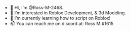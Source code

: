 - 👋 Hi, I’m @Ross-M-2468.
- 👀 I’m interested in Roblox Development, & 3d Modeling.
- 🌱 I’m currently learning how to script on Roblox!
- 📫 You can reach me on discord at: Ross M.#1615

<!---
Ross-M-2468/Ross-M-2468 is a ✨ special ✨ repository because its `README.md` (this file) appears on your GitHub profile.
You can click the Preview link to take a look at your changes.
--->

